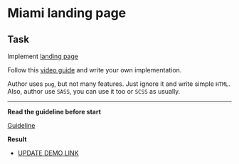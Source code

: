 # Miami landing page

## Task

Implement [landing page](https://www.figma.com/file/OgS4RW5LfkJX613IfBeI6n/miami_home)

Follow this [video guide](https://youtu.be/mLVBoH5Dwv0) and write your own implementation.

Author uses `pug`, but not many features. Just ignore it and write simple `HTML`.
Also, author use `SASS`, you can use it too or `SCSS` as usually.

---
**Read the guideline before start**

[Guideline](https://mate-academy.github.io/layout_task-guideline/)

**Result**

- [UPDATE DEMO LINK](https://vladyslav223.github.io/layout_miami/)
